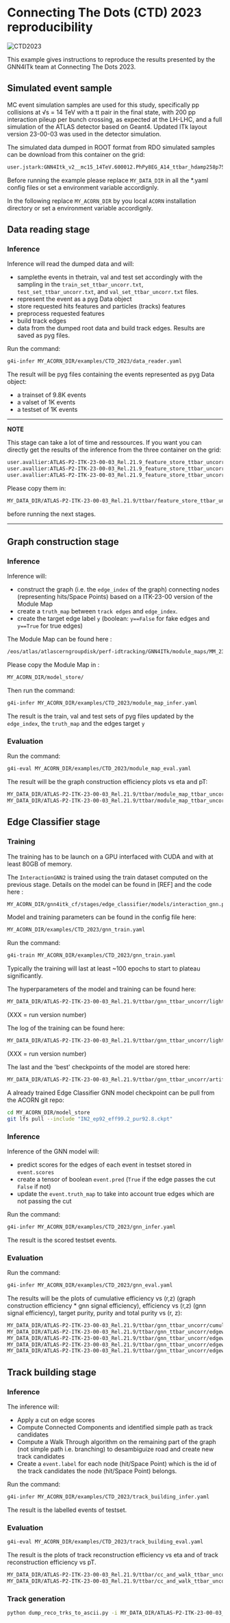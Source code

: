 # Connecting The Dots (CTD) 2023 reproducibility

![CTD2023](images/banniere_CTD2023_INDICO-final-try_960-400pixels.png "CTD2023")

This example gives instructions to reproduce the results presented by the GNN4ITk team at Connecting The Dots 2023. 

## Simulated event sample

MC event simulation samples are used for this study, specifically pp collisions at √s = 14 TeV with a tt pair
in the final state, with 200 pp interaction pileup per bunch crossing, as expected at the LH-LHC, and a full
simulation of the ATLAS detector based on Geant4. Updated ITk layout version 23-00-03 was used in the detector simulation.

The simulated data dumped in ROOT format from RDO simulated samples can be download from this container on the grid: 

```bash
user.jstark:GNN4Itk_v2__mc15_14TeV.600012.PhPy8EG_A14_ttbar_hdamp258p75_nonallhad.recon.RDO.e8185_s3770_s3773_r14431
```

Before running the example please replace `MY_DATA_DIR` in all the *.yaml config files or set a environment variable accordignly. 

In the following replace `MY_ACORN_DIR` by you local `ACORN` installation directory or set a environment variable accordignly.

## Data reading stage

### Inference

Inference will read the dumped data and will: 

- samplethe events in thetrain, val and test set accordingly with the sampling in the `train_set_ttbar_uncorr.txt`, `test_set_ttbar_uncorr.txt`, and `val_set_ttbar_uncorr.txt` files.
- represent the event as a pyg Data object
- store requested hits features and particles (tracks) features
- preprocess requested features
- build track edges
- data from the dumped root data and build track edges. Results are saved as pyg files.

Run the command:

```bash
g4i-infer MY_ACORN_DIR/examples/CTD_2023/data_reader.yaml
```

The result will be pyg files containing the events represented as pyg Data object:
- a trainset of 9.8K events
- a valset of 1K events
- a testset of 1K events

---
**NOTE**

This stage can take a lot of time and ressources. If you want you can directly get the results of the inference from the three container on the grid:

```bash
user.avallier:ATLAS-P2-ITK-23-00-03_Rel.21.9_feature_store_ttbar_uncorr_v1_trainset
user.avallier:ATLAS-P2-ITK-23-00-03_Rel.21.9_feature_store_ttbar_uncorr_v1_valset
user.avallier:ATLAS-P2-ITK-23-00-03_Rel.21.9_feature_store_ttbar_uncorr_v1_testset
```

Please copy them in:
```bash
MY_DATA_DIR/ATLAS-P2-ITK-23-00-03_Rel.21.9/ttbar/feature_store_ttbar_uncorr/
``````
before running the next stages.

---

## Graph construction stage

### Inference

Inference will: 
- construct the graph (i.e. the `edge_index` of the graph) connecting nodes (representing hits/Space Points) based on a ITK-23-00 version of the Module Map
- create a `truth_map` between `track edges` and `edge_index`.
- create the target edge label `y` (boolean: `y==False` for fake edges and `y==True` for true edges)

The Module Map can be found here : 

```bash
/eos/atlas/atlascerngroupdisk/perf-idtracking/GNN4ITk/module_maps/MM_23/MMtriplet_1GeV_3hits_noE__merged__sorted.txt
```

Please copy the Module Map in :

```bash 
MY_ACORN_DIR/model_store/
```

Then run the command:

```bash
g4i-infer MY_ACORN_DIR/examples/CTD_2023/module_map_infer.yaml
```

The result is the train, val and test sets of pyg files updated by the `edge_index`, the `truth_map` and the edges target `y`

### Evaluation

Run the command:

```bash
g4i-eval MY_ACORN_DIR/examples/CTD_2023/module_map_eval.yaml
```

The result will be the graph construction efficiency plots vs eta and pT:

```bash
MY_DATA_DIR/ATLAS-P2-ITK-23-00-03_Rel.21.9/ttbar/module_map_ttbar_uncorr/edgewise_efficiency_eta.png
MY_DATA_DIR/ATLAS-P2-ITK-23-00-03_Rel.21.9/ttbar/module_map_ttbar_uncorr/edgewise_efficiency_pt.png
```


## Edge Classifier stage

### Training

The training has to be launch on a GPU interfaced with CUDA and with at least 80GB of memory.  

The `InteractionGNN2` is trained using the train dataset computed on the previous stage. 
Details on the model can be found in [REF] and the code here : 

```bash
MY_ACORN_DIR/gnn4itk_cf/stages/edge_classifier/models/interaction_gnn.py
```

Model and training parameters can be found in the config file here:

```bash
MY_ACORN_DIR/examples/CTD_2023/gnn_train.yaml
```
 
Run the command:

```bash
g4i-train MY_ACORN_DIR/examples/CTD_2023/gnn_train.yaml
```

Typically the training will last at least ~100 epochs to start to plateau significantly.

The hyperparameters of the model and training can be found here:
```bash
MY_DATA_DIR/ATLAS-P2-ITK-23-00-03_Rel.21.9/ttbar/gnn_ttbar_uncorr/lightning_logs/version_XXX/hparams.yaml
```
(XXX = run version number)

The log of the training can be found here:
```bash
MY_DATA_DIR/ATLAS-P2-ITK-23-00-03_Rel.21.9/ttbar/gnn_ttbar_uncorr/lightning_logs/version_XXX/metrics.csv
```
(XXX = run version number)

The last and the 'best' checkpoints of the model are stored here:

```bash
MY_DATA_DIR/ATLAS-P2-ITK-23-00-03_Rel.21.9/ttbar/gnn_ttbar_uncorr/artifacts
```

A already trained Edge Classifier GNN model checkpoint can be pull from the ACORN git repo:

```bash
cd MY_ACORN_DIR/model_store
git lfs pull --include "IN2_ep92_eff99.2_pur92.8.ckpt"
```

### Inference

Inference of the GNN model will:
- predict scores for the edges of each event in testset stored in `event.scores` 
- create a tensor of boolean `event.pred` (`True` if the edge passes the cut `False` if not)
- update the `event.truth_map` to take into account true edges which are not passing the cut

Run the command:

```bash
g4i-infer MY_ACORN_DIR/examples/CTD_2023/gnn_infer.yaml
```

The result is the scored testset events.

### Evaluation

Run the command:

```bash
g4i-infer MY_ACORN_DIR/examples/CTD_2023/gnn_eval.yaml
```
The results will be the plots of cumulative efficiency vs (r,z) (graph construction efficiency * gnn signal efficiency), efficiency vs (r,z) (gnn signal efficiency), target purity, purity and total purity vs (r, z):

```bash
MY_DATA_DIR/ATLAS-P2-ITK-23-00-03_Rel.21.9/ttbar/gnn_ttbar_uncorr/cumulative_edgewise_efficiency_rz.png
MY_DATA_DIR/ATLAS-P2-ITK-23-00-03_Rel.21.9/ttbar/gnn_ttbar_uncorr/edgewise_efficiency_rz.png
MY_DATA_DIR/ATLAS-P2-ITK-23-00-03_Rel.21.9/ttbar/gnn_ttbar_uncorr/edgewise_target_purity_rz.png
MY_DATA_DIR/ATLAS-P2-ITK-23-00-03_Rel.21.9/ttbar/gnn_ttbar_uncorr/edgewise_masked_purity_rz.png
MY_DATA_DIR/ATLAS-P2-ITK-23-00-03_Rel.21.9/ttbar/gnn_ttbar_uncorr/edgewise_total_purity_rz.png
```

## Track building stage

### Inference

The inference will:
- Apply a cut on edge scores
- Compute Connected Components and identified simple path as track candidates
- Compute a Walk Through algorithm on the remaining part of the graph (not simple path i.e. branching) to desambiguize road and create new track candidates
- Create a `event.label` for each node (hit/Space Point) which is the id of the track candidates the node (hit/Space Point) belongs. 

Run the command:

```bash
g4i-infer MY_ACORN_DIR/examples/CTD_2023/track_building_infer.yaml
```

The result is the labelled events of testset.

### Evaluation

```bash
g4i-eval MY_ACORN_DIR/examples/CTD_2023/track_building_eval.yaml
```
The result is the plots of track reconstruction efficiency
vs eta and of track reconstruction efficiency
vs pT.

```bash
MY_DATA_DIR/ATLAS-P2-ITK-23-00-03_Rel.21.9/ttbar/cc_and_walk_ttbar_uncorr/track_reconstruction_eff_vs_eta.png
MY_DATA_DIR/ATLAS-P2-ITK-23-00-03_Rel.21.9/ttbar/cc_and_walk_ttbar_uncorr/track_reconstruction_eff_vs_pt.png
```

### Track generation

```bash
python dump_reco_trks_to_ascii.py -i MY_DATA_DIR/ATLAS-P2-ITK-23-00-03_Rel.21.9/ttbar/cc_and_walk_ttbar_uncorr/testset -o MY_DATA_DIR/ATLAS-P2-ITK-23-00-03_Rel.21.9/ttbar/cc_and_walk_ttbar_uncorr/tracks/
```